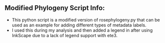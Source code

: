 ## Modified Phylogeny Script Info:
- This python script is a modified version of rosephylogeny.py that can be used as an example for adding different types of metadata labels.
- I used this during my analysis and then added a legend in after using InkScape due to a lack of legend support with ete3.
